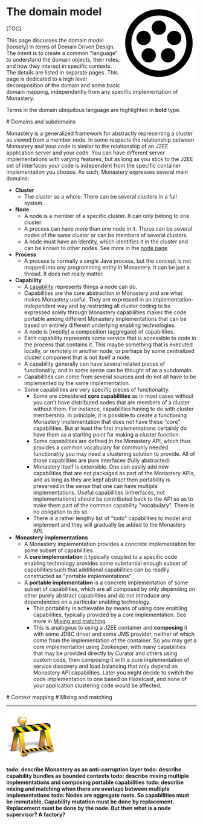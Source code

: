 # The domain model <span style="float:right">![logo](monastery_logo_100.svg)<span>

[TOC]

This page discusses the domain model [loosely] in terms of Domain Driven Design. The intent is to create a common "language" to understand the domain objects, their roles, and how they interact in specific contexts. The details are listed in separate pages. This page is dedicated to a high level decomposition of the domain and some basic domain mapping, independently from any specific implementation of Monastery.

Terms in the domain ubiquitous language are highlighted in **bold** type.

<span id="domains"/>
# Domains and subdomains

Monastery is a generalized framework for abstractly representing a cluster as viewed from a member node. In some respects the relationship between Monastery and your code is similar to the relationship of an J2EE application server and your code. You can have different server implementations with varying features, but as long as you stick to the J2EE set of interfaces your code is independent from the specific container implementation you choose. As such, Monastery expresses several main domains:

* **Cluster**
	* The cluster as a whole. There can be several clusters in a full system.
* **Node**
	* A node is a member of a specific cluster. It can only belong to one cluster.
	* A process can have more than one node in it. Those can be several nodes of the same cluster or can be members of several clusters.
	* A node must have an identity, which identifies it in the cluster and can be known to other nodes. See more in the [node page](node.md)
* **Process**
	* A process is normally a single Java process, but the concept is not mapped into any programming entity in Monastery. It can be just a thread. It does not really matter.
* **Capability**
	* A [capability](Capabilities.md) represents things a node can do.
	* Capabilities are the core abstraction in Monastery and are what makes Monastery useful. They are expressed in an implementation-independent way and by restricting all cluster coding to be expressed solely through Monastery capabilities makes the code portable among different Monastery implementations that can be based on entirely different underlying enabling technologies.
	* A node is [mostly] a composition (aggregate) of capabilities.
	* Each capability represents some service that is accessible to code in the process that contains it. This maybe something that is executed locally, or remotely in another node, or perhaps by some centralized cluster component that is not itself a node. 
	* A capability generally can have several related pieces of functionality, and in some sense can be thought of as a subdomain.
	* Capabilities can come from several sources and do not all have to be implemented by the same implementation.
	* Some capabilities are very specific pieces of functionality.
		* Some are considered **core capabilities** as in most cases without you can't have distributed nodes that are members of a cluster without them. For instance, capabilities having to do with cluster membership. In principle, it is possible to create a functioning Monastery implementation that does not have these "core" capabilities. But at least the first implementations certainly do have them as a starting point for making a cluster function.
		* Some capabilities are defined in the Monastery API, which thus provides a common vocabulary for commonly needed functionality you may need a clustering solution to provide. All of those capabilities are pure interfaces (fully abstracted)
		* Monastery itself is extensible. One can easily add new capabilities that are not packaged as part of the Monastery APIs, and as long as they are kept abstract then portability is preserved in the sense that one can have multiple implementations. Useful capabilities (intrerfaces, not implementations) should be contributed back to the API so as to make them part of the common capability "vocabulary". There is no obligation to do so.
		* There is a rather lengthy list of "todo" capabilities to model and implement and they will gradually be added to the Monastery API.
* **Monastery implementations**
	* A Monastery implementation provides a concrete implementation for some subset of capabilities.
	* A **core implementation** it typically coupled to a specific code enabling technology provides some substantial enough subset of capabilities such that additional capabilities can be readily constructed as "portable implementations"
	* A **portable implementation** is a concrete implementation of some subset of capabilities, which are all composed by only depending on other purely abstract capabilities and do not introduce any dependencies on a particular enabling technology.
		* This portability is achievable by means of using core enabling capabilities, typically provided by a core implementation. See more in [Mixing and matching](#mixing-and-matching).
		* This is analogous to using a J2EE container and **composing** it with some JDBC driver and some JMS provider, neither of which come from the implementation of the container. So you may get a core implementation using Zookeeper, with many capabilities that may be provided directly by Curator and others using custom code, then composing it with a pure implementation of service discovery and load balancing that only depend on Monastery API capabilities. Later you might decide to switch the code implementation to one based on Hazelcast, and none of your application clustering code would be affected.

<span id="context-mapping"/>
# Context mapping

<span id="mixing-and-matching"/>
# Mixing and matching

----
![todo](construction.png)

**todo: describe Monastery as an anti-corruption layer**
**todo: describe capability bundles as bounded contexts**
**todo: describe mixing multiple implementations and composing portable capabilities**
**todo: describe mixing and matching when there are overlaps between multiple implementations**
**todo: Nodes are aggregate roots. So capabilities must be immutable. Capability mutation must be done by replacement. Replacement must be done by the node. But then what is a node supervisor? A factory?**
